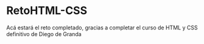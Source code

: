 # RetoHTML-CSS
Acá estará el reto completado, gracias a completar el curso de HTML y CSS definitivo de Diego de Granda
